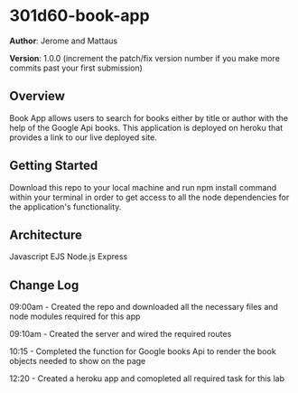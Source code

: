 # 301d60-book-app

**Author**: Jerome and Mattaus

**Version**: 1.0.0 (increment the patch/fix version number if you make more commits past your first submission)

## Overview
Book App allows users to search for books either by title or author with the help of the Google Api books. This application is deployed on heroku that provides a link to our live deployed site.
<!-- Provide a high level overview of what this application is and why you are building it, beyond the fact that it's an assignment for a Code 301 class. (i.e. What's your problem domain?) -->

## Getting Started
Download this repo to your local machine and run npm install command within your terminal in order to get access to all the node dependencies for the application's functionality.
<!-- What are the steps that a user must take in order to build this app on their own machine and get it running? -->

## Architecture
Javascript
EJS
Node.js
Express

<!-- Provide a detailed description of the application design. What technologies (languages, libraries, etc) you're using, and any other relevant design information. -->

## Change Log

09:00am - Created the repo and downloaded all the necessary files and node modules required for this app

09:10am - Created the server and wired the required routes

10:15 - Completed the function for Google books Api to render the book objects needed to show on the page

12:20 - Created a heroku app and comopleted all required task for this lab

<!-- Use this area to document the iterative changes made to your application as each feature is successfully implemented. Use time stamps. Here's an examples:

01-01-2001 4:59pm - Application now has a fully-functional express server, with GET and POST routes for the book resource.

## Credits and Collaborations
<!-- Give credit (and a link) to other people or resources that helped you build this application. -->
